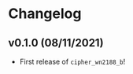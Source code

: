 # Changelog

<!--next-version-placeholder-->

## v0.1.0 (08/11/2021)

- First release of `cipher_wn2188_b`!